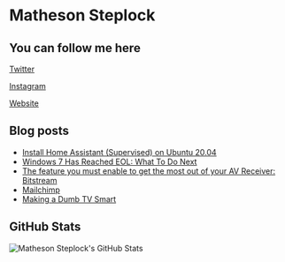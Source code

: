 # Matheson Steplock

## You can follow me here

[Twitter]

[Instagram]

[Website]

## Blog posts
<!-- BLOG-POST-LIST:START -->
- [Install Home Assistant (Supervised) on Ubuntu 20.04](https://mathesonsteplock.ca/install-home-assistant-supervised-on-ubuntu-20-04/)
- [Windows 7 Has Reached EOL: What To Do Next](https://mathesonsteplock.ca/windows-7-eol/)
- [The feature you must enable to get the most out of your AV Receiver: Bitstream](https://mathesonsteplock.ca/the-feature-you-must-enable-to-get-the-most-out-of-your-av-receiver-bitstream/)
- [Mailchimp](https://mathesonsteplock.ca/mailchimp/)
- [Making a Dumb TV Smart](https://mathesonsteplock.ca/making-a-dumb-tv-smart/)
<!-- BLOG-POST-LIST:END -->

## GitHub Stats
![Matheson Steplock's GitHub Stats](https://github-readme-stats.vercel.app/api?username=ikifar2012)


<!-- Icons made by <a href="https://www.flaticon.com/authors/pixel-perfect" title="Pixel perfect">Pixel perfect</a> from <a href="https://www.flaticon.com/" title="Flaticon"> www.flaticon.com</a> -->

[Twitter]: https://twitter.com/MathesonStep
[Instagram]: https://www.instagram.com/realmathesonstep/
[Website]: https://mathesonsteplock.ca/
